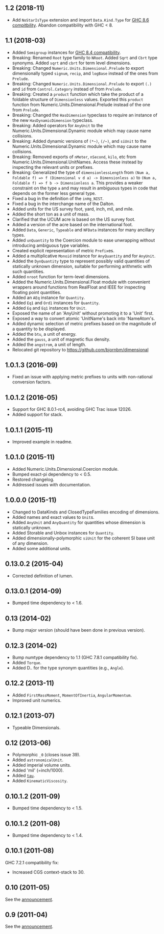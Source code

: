 1.2 (2018-11)
-------------
* Add `NoStarIsType` extension and import `Data.Kind.Type` for [GHC 8.6 compitbility](https://github.com/ghc-proposals/ghc-proposals/blob/05721788de9ab6538def68c3c2c9dec50c9f24a8/proposals/0020-no-type-in-type.rst). Abandon compatibility with GHC < 8.

1.1 (2018-03)
-------------
* Added `Semigroup` instances for [GHC 8.4 compatibility](https://ghc.haskell.org/trac/ghc/wiki/Migration/8.4#SemigroupMonoidsuperclasses).
* Breaking: Renamed `Root` type family to `NRoot`. Added `Sqrt` and `Cbrt` type
  synonyms. Added `sqrt` and `cbrt` for term level dimensions.
* Breaking: Changed `Numeric.Units.Dimensional.Prelude` to export dimensionally
  typed `signum`, `recip`, and `logBase` instead of the ones from `Prelude`.
* Breaking: Changed `Numeric.Units.Dimensional.Prelude` to export `(.)` and `id`
  from `Control.Category` instead of from `Prelude`.
* Breaking: Created a `product` function which take the product of a foldable structure of
  `Dimensionless` values. Exported this `product` function from Numeric.Units.Dimensional.Prelude
  instead of the one from `Prelude`.
* Breaking: Changed the `HasDimension` typeclass to require an instance of the new
  `HasDynamicDimension` typeclass.
* Breaking: Added operators for `AnyUnit` to the Numeric.Units.Dimensional.Dynamic
  module which may cause name collisions.
* Breaking: Added dynamic versions of `(*~)`, `(/~)`, and `siUnit` to the Numeric.Units.Dimensional.Dynamic
  module which may cause name collisions.
* Breaking: Removed exports of `nMeter`, `nSecond`, `kilo`, etc from Numeric.Units.Dimensional.UnitNames.
  Access these instead by inspecting the relevant units or prefixes.
* Breaking: Generalized the type of `dimensionlessLength` from
  `(Num a, Foldable f) => f (Dimensional v d a) -> Dimensionless a)` to
  `(Num a, Foldable f) => f b -> Dimensionless a`. This provides a weaker constraint on the type `a`
  and may result in ambiguous types in code that depends on the former less general type.
* Fixed a bug in the definition of the `inHg_NIST`.
* Fixed a bug in the interchange name of the Dalton.
* Added units for the US survey foot, yard, inch, mil, and mile.
* Added the short ton as a unit of mass.
* Clarified that the UCUM acre is based on the US survey foot.
* Added a version of the acre based on the international foot.
* Added `Data`, `Generic`, `Typeable` and `NFData` instances for many ancillary types.
* Added `unQuantity` to the Coercion module to ease unwrapping without
  introducing ambiguous type variables.
* Created explicit representation of metric `Prefix`es.
* Added a multiplicative `Monoid` instance for `AnyQuantity` and for `AnyUnit`.
* Added the `DynQuantity` type to represent possibly valid quantities of statically
  unknown dimension, suitable for performing arithmetic with such quantities.
* Added `nroot` function for term-level dimensions.
* Added the Numeric.Units.Dimensional.Float module with convenient wrappers around functions
  from RealFloat and IEEE for inspecting floating point quantities.
* Added an `AEq` instance for `Quantity`.
* Added `Eq1` and `Ord1` instances for `Quantity`.
* Added `Eq` and `Eq1` instances for `Unit`.
* Exposed the name of an 'AnyUnit' without promoting it to a 'Unit' first.
* Exposed a way to convert atomic 'UnitName's back into 'NameAtom's.
* Added dynamic selection of metric prefixes based on the magnitude of a quantity to be displayed.
* Added the `btu`, a unit of energy.
* Added the `gauss`, a unit of magnetic flux density.
* Added the `angstrom`, a unit of length.
* Relocated git repository to https://github.com/bjornbm/dimensional

1.0.1.3 (2016-09)
-----------------
* Fixed an issue with applying metric prefixes to units with non-rational conversion factors.

1.0.1.2 (2016-05)
-----------------
* Support for GHC 8.0.1-rc4, avoiding GHC Trac issue 12026.
* Added support for stack.

1.0.1.1 (2015-11)
-----------------
* Improved example in readme.

1.0.1.0 (2015-11)
-----------------
* Added Numeric.Units.Dimensional.Coercion module.
* Bumped exact-pi dependency to < 0.5.
* Restored changelog.
* Addressed issues with documentation.

1.0.0.0 (2015-11)
-----------------
* Changed to DataKinds and ClosedTypeFamilies encoding of dimensions.
* Added names and exact values to `Unit`s.
* Added `AnyUnit` and `AnyQuantity` for quantities whose dimension is statically unknown.
* Added Storable and Unbox instances for `Quantity`.
* Added dimensionally-polymorphic `siUnit` for the coherent SI base unit of any dimension.
* Added some additional units.

0.13.0.2 (2015-04)
------------------
*  Corrected definition of lumen.


0.13.0.1 (2014-09)
------------------
*  Bumped time dependency to < 1.6.


0.13 (2014-02)
--------------
*  Bump major version (should have been done in previous version).


0.12.3 (2014-02)
----------------
*  Bump numtype dependency to 1.1 (GHC 7.8.1 compatibility fix).
*  Added `Torque`.
*  Added D.. for the type synonym quantities (e.g., `Angle`).


0.12.2 (2013-11)
----------------
*  Added `FirstMassMoment`, `MomentOfInertia`, `AngularMomentum`.
*  Improved unit numerics.


0.12.1 (2013-07)
----------------
*  Typeable Dimensionals.


0.12 (2013-06)
--------------
*  Polymorphic `_0` (closes issue 39).
*  Added `astronomicalUnit`.
*  Added imperial volume units.
*  Added 'mil' (=inch/1000).
*  Added [`tau`][3].
*  Added `KinematicViscosity`.

[3]: http://tauday.com/tau-manifesto


0.10.1.2 (2011-09)
------------------
*  Bumped time dependency to < 1.5.


0.10.1.2 (2011-08)
------------------
*  Bumped time dependency to < 1.4.


0.10.1 (2011-08)
----------------
GHC 7.2.1 compatibility fix:

*  Increased CGS context-stack to 30.


0.10 (2011-05)
--------------
See the [announcement][2].

[2]: http://flygdynamikern.blogspot.se/2011/05/announce-dimensional-010.html


0.9 (2011-04)
-------------
See the [announcement][1].

[1]: http://flygdynamikern.blogspot.se/2011/04/announce-dimensional-09.html

